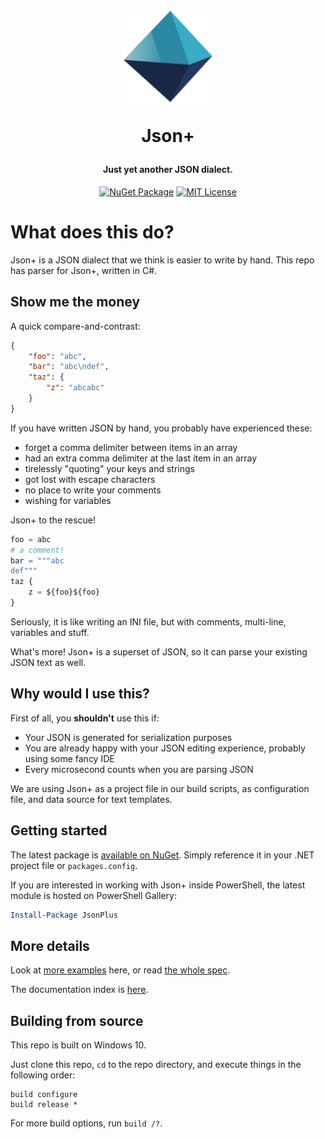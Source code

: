 <h1 align="center">
  <img src="https://raw.githubusercontent.com/lizoc/jsonplus/master/icon.png" height="150" width="150"/>
  <p align="center">Json+</p>
  <p align="center" style="font-size: 0.5em">Just yet another JSON dialect.</p>
</h1>
<p align="center">
    <a href="https://www.nuget.org/packages/Lizoc.JsonPlus"><img src="https://img.shields.io/nuget/v/Lizoc.JsonPlus.svg?style=for-the-badge" alt="NuGet Package"></a>
    <a href="https://opensource.org/licenses/MIT"><img src="https://img.shields.io/badge/License-MIT-yellow.svg?style=for-the-badge" alt="MIT License"></a>
</p>


What does this do?
==================
Json+ is a JSON dialect that we think is easier to write by hand. This repo has parser for Json+, written in C#.


Show me the money
-----------------
A quick compare-and-contrast:

```JSON
{
    "foo": "abc",
    "bar": "abc\ndef",
    "taz": {
        "z": "abcabc"
    }
}
```

If you have written JSON by hand, you probably have experienced these:

- forget a comma delimiter between items in an array
- had an extra comma delimiter at the last item in an array
- tirelessly "quoting" your keys and strings
- got lost with escape characters
- no place to write your comments
- wishing for variables

Json+ to the rescue!

```python
foo = abc
# a comment!
bar = """abc
def"""
taz {
    z = ${foo}${foo}
}
```

Seriously, it is like writing an INI file, but with comments, multi-line, variables and stuff.

What's more! Json+ is a superset of JSON, so it can parse your existing JSON text as well.


Why would I use this?
---------------------
First of all, you **shouldn't** use this if:
- Your JSON is generated for serialization purposes
- You are already happy with your JSON editing experience, probably using some fancy IDE
- Every microsecond counts when you are parsing JSON

We are using Json+ as a project file in our build scripts, as configuration file, and data source for text templates.


Getting started
---------------
The latest package is [available on NuGet](https://www.nuget.org/packages/Lizoc.JsonPlus). Simply reference it in your .NET project file or `packages.config`.

If you are interested in working with Json+ inside PowerShell, the latest module is hosted on PowerShell Gallery:

```PowerShell
Install-Package JsonPlus
```


More details
------------
Look at [more examples](./docs/example.md) here, or read [the whole spec](./docs/spec.md).

The documentation index is [here](./docs/README.md).


Building from source
--------------------
This repo is built on Windows 10.

Just clone this repo, `cd` to the repo directory, and execute things in the following order:

```batch
build configure
build release *
```

For more build options, run `build /?`.
